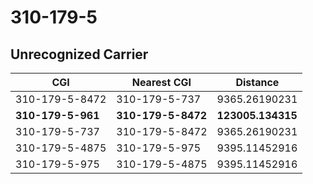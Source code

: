 # 310-179-5
## Unrecognized Carrier


| CGI | Nearest CGI | Distance |
|-----|-------------|----------|
| 310-179-5-8472 | 310-179-5-737 | 9365.26190231 |
| **310-179-5-961** | **310-179-5-8472** | **123005.134315** |
| 310-179-5-737 | 310-179-5-8472 | 9365.26190231 |
| 310-179-5-4875 | 310-179-5-975 | 9395.11452916 |
| 310-179-5-975 | 310-179-5-4875 | 9395.11452916 |
